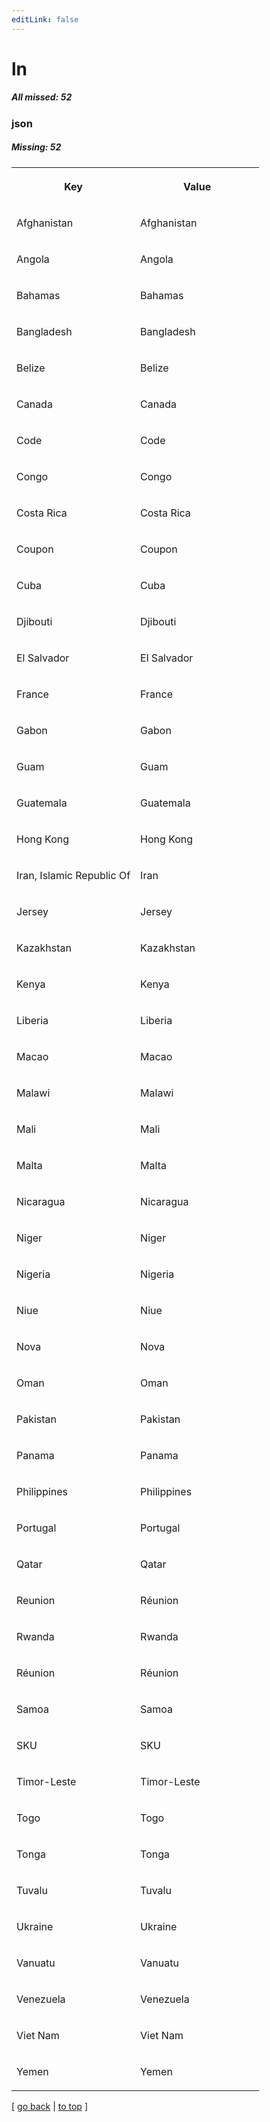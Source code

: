 ```yaml
---
editLink: false
---
```


# ln

##### All missed: 52


### json

##### Missing: 52

<table width="100%">
<tr><th width="50%">

Key

</th><th width="50%">

Value

</th></tr>
<tr><td width="50%">

Afghanistan

</td><td width="50%">

Afghanistan

</td></tr>
<tr><td width="50%">

Angola

</td><td width="50%">

Angola

</td></tr>
<tr><td width="50%">

Bahamas

</td><td width="50%">

Bahamas

</td></tr>
<tr><td width="50%">

Bangladesh

</td><td width="50%">

Bangladesh

</td></tr>
<tr><td width="50%">

Belize

</td><td width="50%">

Belize

</td></tr>
<tr><td width="50%">

Canada

</td><td width="50%">

Canada

</td></tr>
<tr><td width="50%">

Code

</td><td width="50%">

Code

</td></tr>
<tr><td width="50%">

Congo

</td><td width="50%">

Congo

</td></tr>
<tr><td width="50%">

Costa Rica

</td><td width="50%">

Costa Rica

</td></tr>
<tr><td width="50%">

Coupon

</td><td width="50%">

Coupon

</td></tr>
<tr><td width="50%">

Cuba

</td><td width="50%">

Cuba

</td></tr>
<tr><td width="50%">

Djibouti

</td><td width="50%">

Djibouti

</td></tr>
<tr><td width="50%">

El Salvador

</td><td width="50%">

El Salvador

</td></tr>
<tr><td width="50%">

France

</td><td width="50%">

France

</td></tr>
<tr><td width="50%">

Gabon

</td><td width="50%">

Gabon

</td></tr>
<tr><td width="50%">

Guam

</td><td width="50%">

Guam

</td></tr>
<tr><td width="50%">

Guatemala

</td><td width="50%">

Guatemala

</td></tr>
<tr><td width="50%">

Hong Kong

</td><td width="50%">

Hong Kong

</td></tr>
<tr><td width="50%">

Iran, Islamic Republic Of

</td><td width="50%">

Iran

</td></tr>
<tr><td width="50%">

Jersey

</td><td width="50%">

Jersey

</td></tr>
<tr><td width="50%">

Kazakhstan

</td><td width="50%">

Kazakhstan

</td></tr>
<tr><td width="50%">

Kenya

</td><td width="50%">

Kenya

</td></tr>
<tr><td width="50%">

Liberia

</td><td width="50%">

Liberia

</td></tr>
<tr><td width="50%">

Macao

</td><td width="50%">

Macao

</td></tr>
<tr><td width="50%">

Malawi

</td><td width="50%">

Malawi

</td></tr>
<tr><td width="50%">

Mali

</td><td width="50%">

Mali

</td></tr>
<tr><td width="50%">

Malta

</td><td width="50%">

Malta

</td></tr>
<tr><td width="50%">

Nicaragua

</td><td width="50%">

Nicaragua

</td></tr>
<tr><td width="50%">

Niger

</td><td width="50%">

Niger

</td></tr>
<tr><td width="50%">

Nigeria

</td><td width="50%">

Nigeria

</td></tr>
<tr><td width="50%">

Niue

</td><td width="50%">

Niue

</td></tr>
<tr><td width="50%">

Nova

</td><td width="50%">

Nova

</td></tr>
<tr><td width="50%">

Oman

</td><td width="50%">

Oman

</td></tr>
<tr><td width="50%">

Pakistan

</td><td width="50%">

Pakistan

</td></tr>
<tr><td width="50%">

Panama

</td><td width="50%">

Panama

</td></tr>
<tr><td width="50%">

Philippines

</td><td width="50%">

Philippines

</td></tr>
<tr><td width="50%">

Portugal

</td><td width="50%">

Portugal

</td></tr>
<tr><td width="50%">

Qatar

</td><td width="50%">

Qatar

</td></tr>
<tr><td width="50%">

Reunion

</td><td width="50%">

Réunion

</td></tr>
<tr><td width="50%">

Rwanda

</td><td width="50%">

Rwanda

</td></tr>
<tr><td width="50%">

Réunion

</td><td width="50%">

Réunion

</td></tr>
<tr><td width="50%">

Samoa

</td><td width="50%">

Samoa

</td></tr>
<tr><td width="50%">

SKU

</td><td width="50%">

SKU

</td></tr>
<tr><td width="50%">

Timor-Leste

</td><td width="50%">

Timor-Leste

</td></tr>
<tr><td width="50%">

Togo

</td><td width="50%">

Togo

</td></tr>
<tr><td width="50%">

Tonga

</td><td width="50%">

Tonga

</td></tr>
<tr><td width="50%">

Tuvalu

</td><td width="50%">

Tuvalu

</td></tr>
<tr><td width="50%">

Ukraine

</td><td width="50%">

Ukraine

</td></tr>
<tr><td width="50%">

Vanuatu

</td><td width="50%">

Vanuatu

</td></tr>
<tr><td width="50%">

Venezuela

</td><td width="50%">

Venezuela

</td></tr>
<tr><td width="50%">

Viet Nam

</td><td width="50%">

Viet Nam

</td></tr>
<tr><td width="50%">

Yemen

</td><td width="50%">

Yemen

</td></tr>
</table>

[ [go back](../status.md) | [to top](#) ]

